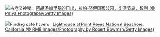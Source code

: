 ![](https://www.bing.com/th?id=OHR.RapaNuiSunrise_ZH-CN1220508877_UHD.jpg&w=1000)古老又神秘:&nbsp;&ensp;[阿胡汤加里基的日出，拉帕·努伊国家公园，复活节岛，智利 (© Piriya Photography/Getty Images)](https://www.bing.com/th?id=OHR.RapaNuiSunrise_ZH-CN1220508877_UHD.jpg)
<br><br/>
![](https://www.bing.com/th?id=OHR.PointReyes_EN-US4731803211_UHD.jpg&w=1000)Finding safe haven:&nbsp;&ensp;[Lighthouse at Point Reyes National Seashore, California (© RMB Images/Photography by Robert Bowman/Getty Images)](https://www.bing.com/th?id=OHR.PointReyes_EN-US4731803211_UHD.jpg)
<br><br/>
